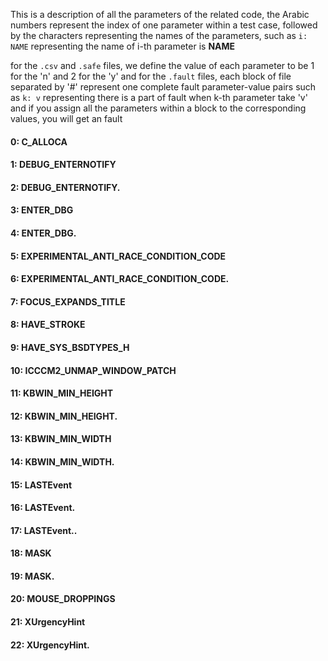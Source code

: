 This is a description of all the parameters of the related code,
the Arabic numbers represent the index of one parameter within a test case,
followed by the characters representing the names of the parameters,
such as `i: NAME` representing the name of i-th parameter is **NAME** 


for the `.csv` and `.safe` files, we define the value of each parameter to be 1 for the 'n' and 2 for the 'y'
and for the `.fault` files, each block of file separated by '#' represent one complete fault parameter-value pairs
such as `k: v` representing there is a part of fault when k-th parameter take 'v'
and if you assign all the parameters within a block to the corresponding values, you will get an fault


#### 0: C_ALLOCA 
#### 1: DEBUG_ENTERNOTIFY 
#### 2: DEBUG_ENTERNOTIFY. 
#### 3: ENTER_DBG 
#### 4: ENTER_DBG. 
#### 5: EXPERIMENTAL_ANTI_RACE_CONDITION_CODE 
#### 6: EXPERIMENTAL_ANTI_RACE_CONDITION_CODE. 
#### 7: FOCUS_EXPANDS_TITLE 
#### 8: HAVE_STROKE 
#### 9: HAVE_SYS_BSDTYPES_H 
#### 10: ICCCM2_UNMAP_WINDOW_PATCH 
#### 11: KBWIN_MIN_HEIGHT 
#### 12: KBWIN_MIN_HEIGHT. 
#### 13: KBWIN_MIN_WIDTH 
#### 14: KBWIN_MIN_WIDTH. 
#### 15: LASTEvent 
#### 16: LASTEvent. 
#### 17: LASTEvent.. 
#### 18: MASK 
#### 19: MASK. 
#### 20: MOUSE_DROPPINGS 
#### 21: XUrgencyHint 
#### 22: XUrgencyHint. 
